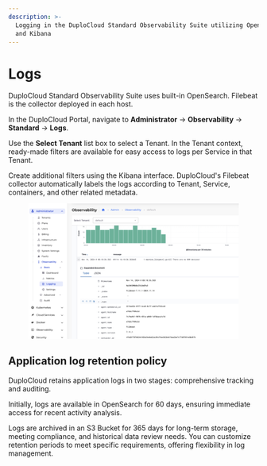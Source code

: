 ```yaml
---
description: >-
  Logging in the DuploCloud Standard Observability Suite utilizing OpenSearch
  and Kibana
---
```


# Logs

DuploCloud Standard Observability Suite uses built-in OpenSearch. Filebeat is the collector deployed in each host.&#x20;

In the DuploCloud Portal, navigate to **Administrator** -> **Observability** -> **Standard** -> **Logs**.&#x20;

Use the **Select Tenant** list box to select a Tenant. In the Tenant context, ready-made filters are available for easy access to logs per Service in that Tenant.&#x20;

Create additional filters using the Kibana interface. DuploCloud's Filebeat collector automatically labels the logs according to Tenant, Service, containers, and other related metadata. &#x20;

<figure><img src="../../.gitbook/assets/image (2) (1).png" alt=""><figcaption></figcaption></figure>

## Application log retention policy

DuploCloud retains application logs in two stages: comprehensive tracking and auditing.&#x20;

Initially, logs are available in OpenSearch for 60 days, ensuring immediate access for recent activity analysis.&#x20;

Logs are archived in an S3 Bucket for 365 days for long-term storage, meeting compliance, and historical data review needs. You can customize retention periods to meet specific requirements, offering flexibility in log management.
